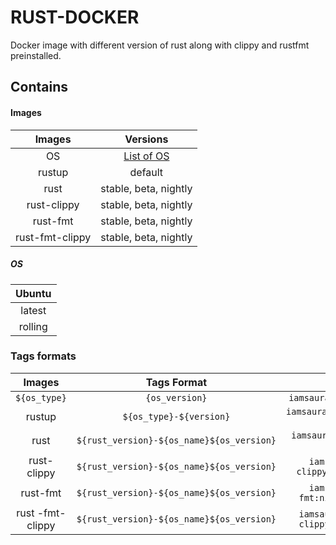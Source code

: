 # RUST-DOCKER

Docker image with different version of rust along with clippy and rustfmt preinstalled.

## Contains

#### Images

| Images          | Versions              |
|:---------------:|:---------------------:|
| OS              |[List of OS](#####OS)  |
| rustup          | default               | 
| rust            | stable, beta, nightly |
| rust-clippy     | stable, beta, nightly |
| rust-fmt        | stable, beta, nightly |
| rust-fmt-clippy | stable, beta, nightly |

##### OS

| Ubuntu  |
|:-------:|
| latest  |
| rolling |


### Tags formats

| Images | Tags Format| Example |
|:------:|:----------:|:-------:|
| ```${os_type}``` | ```{os_version}``` | ```iamsauravsharma/ubuntu:latest```         |
| rustup | ```${os_type}-${version}```  | ```iamsauravsharam/rustup:ubuntu-rolling``` |
| rust   | ```${rust_version}-${os_name}${os_version}``` | ```iamsauravsharma/rust:stable-ubuntulatest``` |
| rust-clippy       | ```${rust_version}-${os_name}${os_version}``` | ```iamsauravsharma/rust-clippy:stable-ubuntulatest```    |
| rust-fmt          | ```${rust_version}-${os_name}${os_version}``` | ```iamsauravsharma/rust-fmt:nightly-ubunturolling```     |
| rust -fmt-clippy  | ```${rust_version}-${os_name}${os_version}``` | ```iamsauravsharma/rust-fmt-clippy:beta-ubunturolling``` |